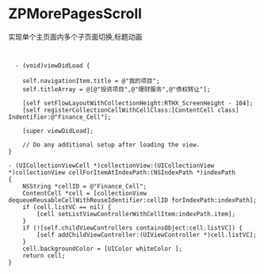 # ZPMorePagesScroll
实现单个主页面内多个子页面切换,标题动画
<pre><code>

  - (void)viewDidLoad {
    
    self.navigationItem.title = @"我的项目";
    self.titleArray = @[@"投资项目",@"理财服务",@"债权转让"];
    
    [self setFlowLayoutWithCollectionHeight:RTHX_ScreenHeight - 104];
    [self registerCollectionCellWithCellClass:[ContentCell class] Indentifier:@"Finance_Cell"];
    
    [super viewDidLoad];

    // Do any additional setup after loading the view.
}

- (UICollectionViewCell *)collectionView:(UICollectionView *)collectionView cellForItemAtIndexPath:(NSIndexPath *)indexPath
{
    NSString *cellID = @"Finance_Cell";
    ContentCell *cell = [collectionView dequeueReusableCellWithReuseIdentifier:cellID forIndexPath:indexPath];
    if (cell.listVC == nil) {
        [cell setListViewControllerWithCellItem:indexPath.item];
    }
    if (![self.childViewControllers containsObject:cell.listVC]) {
        [self addChildViewController:(UIViewController *)cell.listVC];
    }
    cell.backgroundColor = [UIColor whiteColor ];
    return cell;
}

</code></pre>
